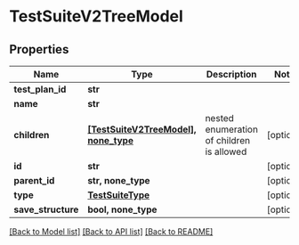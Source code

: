 # TestSuiteV2TreeModel


## Properties
Name | Type | Description | Notes
------------ | ------------- | ------------- | -------------
**test_plan_id** | **str** |  | 
**name** | **str** |  | 
**children** | [**[TestSuiteV2TreeModel], none_type**](TestSuiteV2TreeModel.md) | nested enumeration of children is allowed | [optional] 
**id** | **str** |  | [optional] 
**parent_id** | **str, none_type** |  | [optional] 
**type** | [**TestSuiteType**](TestSuiteType.md) |  | [optional] 
**save_structure** | **bool, none_type** |  | [optional] 

[[Back to Model list]](../README.md#documentation-for-models) [[Back to API list]](../README.md#documentation-for-api-endpoints) [[Back to README]](../README.md)


